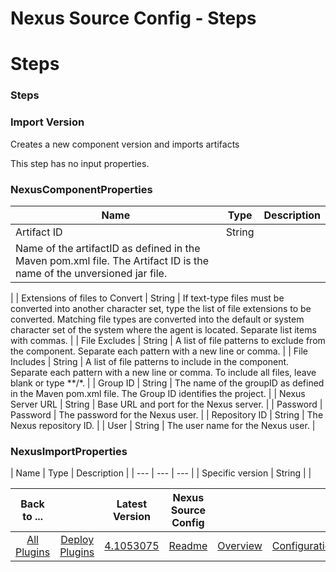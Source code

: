 
Nexus Source Config - Steps
===========================

# Steps



### Steps




 



### Import Version


Creates a new component version and imports artifacts


This step has no input 
properties.



### NexusComponentProperties




| Name | Type | Description |
| --- | --- | --- |
| Artifact ID | String
 | Name of the artifactID as defined in the Maven pom.xml file. The Artifact ID is the name of the unversioned jar file.

  |
| Extensions of files to Convert | String | If text-type files must be converted into another character set, type 
the list of file extensions to be converted. Matching file types are converted into the default or system character set 
of the system where the agent is located. Separate list items with commas.
  |
| File Excludes | String | A list of file
 patterns to exclude from the component. Separate each pattern with a new line or comma.
  |
| File Includes | String | 
A list of file patterns to include in the component. Separate each pattern with a new line or comma. To include all 
files, leave blank or type **/*.
  |
| Group ID | String | The name of the groupID as defined in the Maven pom.xml file.
 The Group ID identifies the project.
  |
| Nexus Server URL | String | Base URL and port for the Nexus server. |
| 
Password | Password | The password for the Nexus user. |
| Repository ID | String | The Nexus repository ID. |
| User | 
String | The user name for the Nexus user. |


### NexusImportProperties




| Name | Type | Description |
| --- | --- |
 --- |
| Specific version | String |  |





|Back to ...||Latest Version|Nexus Source Config ||||
| :---: | :---: | :---: | :---: | :---: | :---: | :---: |
|[All Plugins](../../index.md)|[Deploy Plugins](../README.md)|[4.1053075](https://raw.githubusercontent.com/UrbanCode/IBM-UCD-PLUGINS/main/files/nexus-source-config/Nexus-Source-Config-4.1053075.zip)|[Readme](README.md)|[Overview](overview.md)|[Configuration](configuration.md)|[Downloads](downloads.md)|
